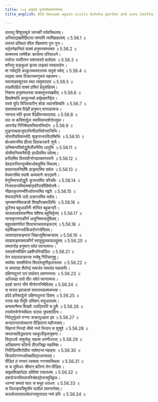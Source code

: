```yaml
---
title: ०५६ हनुमता पुनरशोकवनगमनम्
title_english: 056 Hanuma again visits Ashoka garden and sees Seetha

---
```



  
ततस्तु शिंशुपामूले जानकीं पर्यवस्थिताम्।  
अभिवाद्याब्रवीद्दिष्ट्या पश्यामि त्वामिहाक्षताम् ॥ 5.56.1 ॥   
ततस्तं प्रस्थितं सीता वीक्षमाणा पुनः पुनः।  
भर्तृस्नेहान्वितं वाक्यं हनुमन्तमभाषत ॥ 5.56.2 ॥   
काममस्य त्वमेवैकः कार्यस्य परिसाधने।  
पर्याप्तः परवीरघ्न यशस्यस्ते बलोदयः ॥ 5.56.3 ॥   
शरैस्तु सङ्कुलां कृत्वा लङ्कां परबलार्दनः।  
मां नयेद्यदि काकुत्स्थस्तत्तस्य सदृशं भवेत् ॥ 5.56.4 ॥   
तद्यथा तस्य विक्रान्तमनुरूपं महात्मनः।  
भवत्याहवशूरस्य तथा त्वमुपपादय ॥ 5.56.5 ॥   
तदर्थोपहितं वाक्यं प्रश्रितं हेतुसंहितम्।  
निशम्य हनुमांस्तस्या वाक्यमुत्तरमब्रवीत् ॥ 5.56.6 ॥   
क्षिप्रमेष्यति काकुत्स्थो हर्यृक्षप्रवरैर्वृतः।  
यस्ते युधि विजित्यारीन् शोकं व्यपनयिष्यति ॥ 5.56.7 ॥   
एवमाश्वास्य वैदेहीं हनुमान् मारुतात्मजः।  
गमनाय मतिं कृत्वा वैदेहीमभ्यवादयत् ॥ 5.56.8 ॥   
ततः स कपिशार्दूलः स्वामिसन्दर्शनोत्सुकः।  
आरुरोह गिरिश्रेष्ठमरिष्टमरिमर्दनः ॥ 5.56.9 ॥   
तुङ्गपद्मकजुष्टाभिर्नीलाभिर्वनराजिभिः।  
सोत्तरीयमिवाम्भोदैः श्रृङ्गान्तरविलम्बिभिः ॥ 5.56.10 ॥   
बोध्यमानमिव प्रीत्या दिवाकरकरैः शुभैः।  
उन्मिषन्तमिवोद्धूतैर्लोचनैरिव धातुभिः ॥ 5.56.11 ॥   
तोयौघनिस्वनैर्मन्द्रैः प्राधीतमिव पर्वतम्।  
प्रगीतमिव विस्पष्टैर्नानाप्रस्रवणस्वनैः ॥ 5.56.12 ॥   
देवदारुभिरत्युच्चैरूर्ध्वबाहुमिव स्थितम्।  
प्रपातजलनिर्घोषैः प्राक्रृष्टमिव सर्वतः ॥ 5.56.13 ॥   
वेपमानमिव श्यामैः कम्पमानैः शरद्घनैः।  
वेणुभिमारुतोद्धूतैः कूजन्तमिव कीचकैः ॥ 5.56.14 ॥   
निःश्वसन्तमिवामर्षाद्घोरैराशीविषोत्तमैः।  
नीहारकृतगम्भीरैर्ध्यायन्तमिव गह्वरैः ॥ 5.56.15 ॥   
मेघपादनिभैः पादैः प्रक्रान्तमिव सर्वतः।  
जृम्भमाणमिवाकाशे शिखरैरभ्रमालिभिः ॥ 5.56.16 ॥   
कूटैश्च बहुधाकीर्णैः शोभितं बहुकन्दरैः।  
सालतालाश्वकर्णैश्च वंशैश्च बहुभिर्वृतम् ॥ 5.56.17 ॥   
नानामृगगणाकीर्णं धातुनिष्यन्दभूषितम्।  
बहुप्रस्रवणोपेतं शिलासञ्चयसङ्कटम् ॥ 5.56.18 ॥   
महर्षियक्षगन्धर्वकिन्नरोरगसेवितम्।  
लतापादपसङ्घातं सिंहाध्युषितकन्दरम् ॥ 5.56.19 ॥   
व्याघ्रसङ्घसमाकीर्णं स्वादुमूलकफलद्रुमम् ॥ 5.56.20 ॥   
तमारुरोह हनुमान् पर्वतं पवनात्मजः।  
रामदर्शनशीघ्रेण प्रहर्षेणाभिचोदितः ॥ 5.56.21 ॥   
तेन पादतलाक्रान्ता रम्येषु गिरिसानुषु।  
सघोषाः समशीर्यन्त शिलाश्चूर्णीकृतास्ततः ॥ 5.56.22 ॥   
स तमारुह्य शैलेन्द्रं व्यवर्धत व्यवर्धत महाकपिः।  
दक्षिणादुत्तरं पारं प्रार्थयन् लवणाम्भसः ॥ 5.56.23 ॥   
अधिरूह्य ततो वीरः पर्वतं पवनात्मजः।  
ददर्श सागरं भीमं मीनोरगनिषेवितम् ॥ 5.56.24 ॥   
स मारुत इवाकाशं मारुतस्यात्मसम्भवः।  
प्रपेदे हरिशार्दूलो दक्षिणादुत्तरां दिशम् ॥ 5.56.25 ॥   
ररास सह तैर्भूतैः प्रविशन् वसुधातलम्।  
कम्पमानैश्च शिखरैः पतद्भिरपि च द्रुमैः ॥ 5.56.26 ॥   
तस्योरुवेगोन्मथिताः पादपाः पुष्पशालिनः।  
निपेतुर्भूतले रुग्णाः शक्रायुधहता इव ॥ 5.56.27 ॥   
कन्दरान्तरसंस्थानां पीडितानां महौजसाम्।  
सिंहानां निनदो भीमो नभो भिन्दन् स शुश्रुवे ॥ 5.56.28 ॥   
स्रस्तव्याविद्धवसना व्याकुलीकृतभूषणाः।  
विद्याधर्यः समुत्पेतुः सहसा धरणीधरात् ॥ 5.56.29 ॥   
अतिप्रमाणा बलिनो दीप्तजिह्वा महाविषाः।  
निपीडितशिरोग्रीवा व्यवेष्टन्त महाहयः ॥ 5.56.30 ॥   
किन्नरोरगगन्धर्वयक्षविद्याधरास्तदा।  
पीडितं तं नगवरं त्यक्त्वा गगनमास्थिताः ॥ 5.56.31 ॥   
स च भूमिधरः श्रीमान् बलिना तेन पीडितः।  
सवृक्षशिखरोदग्रः प्रविवेश रसातलम् ॥ 5.56.32 ॥   
दशयोजनविस्तारस्त्रिंशद्योजनमुच्छ्रितः।  
धरण्यां समतां यातः स बभूव धराधरः ॥ 5.56.33 ॥   
स लिलङ्घयिषुर्भीमं सलीलं लवणार्णवम्।  
कल्लोलास्फालवेलान्तमुत्पपात नभो हरिः ॥ 5.56.34 ॥   